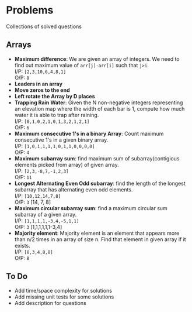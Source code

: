 # Problems
Collections of solved questions


## Arrays
* **Maximum difference**: We are given an array of integers. We need to find out maximum value of ```arr[j]-arr[i]``` such that ```j>i```.     
  I/P: ```[2,3,10,6,4,8,1]```     
  O/P: ```8``` 
* **Leaders in an array**
* **Move zeros to the end**
* **Left rotate the Array by D places**
* **Trapping Rain Water**: Given the N non-negative integers representing an elevation map where the width of each bar is 1, compute how much water it is able to trap after raining.  
  I/P: ```[0,1,0,2,1,0,1,3,2,1,2,1]```   
  O/P: ```6``` 
* **Maximum consecutive 1's in a binary Array**: Count maximum consecutive 1's in a given binary array.   
  I/P: ```[1,0,1,1,1,1,0,1,1,0,0,0,0]```   
  O/P: ```4``` 
* **Maximum subarray sum**: find maximum sum of subarray(contigious elements picked from array) of given array.   
  I/P: ```[2,3,-8,7,-1,2,3]```   
  O/P: ```11``` 
* **Longest Alternating Even Odd subarray**: find the length of the longest subarray that has alternating even odd elements.    
  I/P: ```[10,12,14,7,8]```   
  O/P: ```3``` [14, 7, 8]   
* **Maximum circular subarray sum**: find a maximum circular sum subarray of a given array.  
  I/P: ```[1,1,1,1,-3,4,-5,1,1]```   
  O/P: ```3``` [1,1,1,1,1,1-3,4]   
* **Majority element**: Majority element is an element that appears more than n/2 times in an array of size n. Find that element in given array if it exists.  
  I/P: ```[8,3,4,8,8]```   
  O/P: ```8```   


## To Do
* Add time/space complexity for solutions
* Add missing unit tests for some solutions
* Add description for questions
